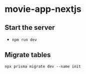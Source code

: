 # movie-app-nextjs

## Start the server
- `npm run dev`

## Migrate tables
`npx prisma migrate dev --name init`